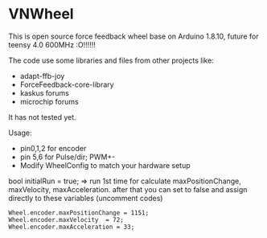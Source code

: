 # VNWheel
This is open source force feedback wheel base on Arduino 1.8.10, future for teensy 4.0 600MHz :O!!!!!!

The code use some libraries and files from other projects like:
- adapt-ffb-joy 
- ForceFeedback-core-library
- kaskus forums
- microchip forums

It has not tested yet.

Usage:
- pin0,1,2 for encoder
- pin 5,6 for Pulse/dir; PWM+-
- Modify WheelConfig to match your hardware setup

bool initialRun = true; => run 1st time for calculate maxPositionChange, maxVelocity, maxAcceleration. after that you can set to false and assign directly to these variables (uncomment codes)

    Wheel.encoder.maxPositionChange = 1151;
    Wheel.encoder.maxVelocity  = 72;
    Wheel.encoder.maxAcceleration = 33;


